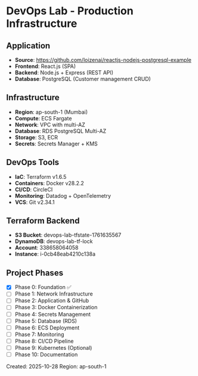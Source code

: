# DevOps Lab - Production Infrastructure

## Application
- **Source**: https://github.com/loizenai/reactjs-nodejs-postgresql-example
- **Frontend**: React.js (SPA)
- **Backend**: Node.js + Express (REST API)
- **Database**: PostgreSQL (Customer management CRUD)

## Infrastructure
- **Region**: ap-south-1 (Mumbai)
- **Compute**: ECS Fargate
- **Network**: VPC with multi-AZ
- **Database**: RDS PostgreSQL Multi-AZ
- **Storage**: S3, ECR
- **Secrets**: Secrets Manager + KMS

## DevOps Tools
- **IaC**: Terraform v1.6.5
- **Containers**: Docker v28.2.2
- **CI/CD**: CircleCI
- **Monitoring**: Datadog + OpenTelemetry
- **VCS**: Git v2.34.1

## Terraform Backend
- **S3 Bucket**: devops-lab-tfstate-1761635567
- **DynamoDB**: devops-lab-tf-lock
- **Account**: 338658064058
- **Instance**: i-0cb48eab4210c138a

## Project Phases
- [x] Phase 0: Foundation ✅
- [ ] Phase 1: Network Infrastructure
- [ ] Phase 2: Application & GitHub
- [ ] Phase 3: Docker Containerization
- [ ] Phase 4: Secrets Management
- [ ] Phase 5: Database (RDS)
- [ ] Phase 6: ECS Deployment
- [ ] Phase 7: Monitoring
- [ ] Phase 8: CI/CD Pipeline
- [ ] Phase 9: Kubernetes (Optional)
- [ ] Phase 10: Documentation

Created: 2025-10-28
Region: ap-south-1
